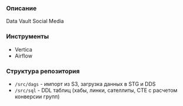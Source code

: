 ### Описание
Data Vault Social Media

### Инструменты
- Vertica
- Airflow

### Структура репозитория
- `/src/dags` - импорт из S3, загрузка данных в STG и DDS
- `/src/sql` - DDL таблиц (хабы, линки, сателлиты, CTE с расчетом конверсии групп)
